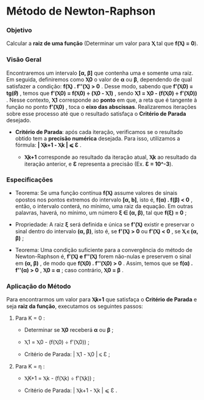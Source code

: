# Método de Newton-Raphson


### **Objetivo**

Calcular a **raiz de uma função** (Determinar um valor para **Ⲭ** tal que **f(Ⲭ) = 0**).


### **Visão Geral**

Encontraremos um intervalo **[α, β]** que contenha uma e somente uma raiz. Em seguida, definiremos como **Ⲭ0** o valor de **α** ou **β**, dependendo de qual satisfazer a condição: **f(Ⲭ) . f''(Ⲭ) > 0** . Desse modo, sabendo que **f'(Ⲭ0) = tg(𝜃)** , temos que **f'(Ⲭ0) = f(Ⲭ0) ÷ (Ⲭ0 - Ⲭ1)** , sendo **Ⲭ1 = Ⲭ0 - (f(Ⲭ0) ÷ f'(Ⲭ0))** . Nesse contexto, **Ⲭ1** corresponde ao **ponto** em que, a reta que é tangente à função no ponto **f'(Ⲭ0)** , toca o **eixo das abscissas**. Realizaremos iterações sobre esse processo até que o resultado satisfaça o **Critério de Parada** desejado.

* **Critério de Parada**: após cada iteração, verificamos se o resultado obtido tem a **precisão numérica** desejada. Para isso, utilizamos a fórmula: **| Ⲭk+1 - Ⲭk |  ⩽  Ɛ** . 

    * **Ⲭk+1** corresponde ao resultado da iteração atual, **Ⲭk** ao resultado da iteração anterior, e **Ɛ** representa a precisão (Ex. **Ɛ = 10^-3**).


### **Especificações**

* Teorema: Se uma função contínua **f(Ⲭ)** assume valores de sinais opostos nos pontos extremos do intervalo **[α, b]**, isto é, **f(α) . f(β) < 0** , então, o intervalo conterá, no mínimo, uma raiz da equação. Em outras palavras, haverá, no mínimo, um número **ξ ∈ (α, β)**, tal que **f(ξ) = 0** ;

* Propriedade: A raiz **ξ** será definida e única se **f'(Ⲭ)** existir e preservar o sinal dentro do intervalo **(α, β)**, isto é, se **f'(Ⲭ) > 0** ou **f'(Ⲭ) < 0** , se **Ⲭ ∈ (α, β)** ;

* Teorema: Uma condição suficiente para a convergência do método de Newton-Raphson é, **f'(Ⲭ) e f''(Ⲭ)** forem não-nulas e preservem o sinal em **(α, β)** , de modo que **f(Ⲭ0) . f''(Ⲭ0) > 0** . Assim, temos que se **f(α) . f''(α) > 0** , **Ⲭ0 = α** ; caso contrário, **Ⲭ0 = β** .


### **Aplicação do Método**

Para encontrarmos um valor para **Ⲭk+1** que satisfaça o **Critério de Parada** e seja **raiz da função**, executamos os seguintes passos:

1. Para K = 0 :

    * Determinar se **Ⲭ0** receberá **α** ou **β** ;

    * Ⲭ1 = Ⲭ0 - (f(Ⲭ0) ÷ f'(Ⲭ0)) ;

    * Critério de Parada: | Ⲭ1 - Ⲭ0 |  ⩽  Ɛ ;

2. Para K = η :

    * ⲬK+1 = Ⲭk - (f(Ⲭk) ÷ f'(Ⲭk)) ;

    * Critério de Parada: | Ⲭk+1 - Ⲭk |  ⩽  Ɛ .